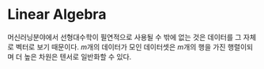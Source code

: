 # Linear Algebra

머신러닝분야에서 선형대수학이 필연적으로 사용될 수 밖에 없는 것은 데이터를 그 자체로 벡터로 보기 때문이다. $m$개의 데이터가 모인 데이터셋은 $m$개의 행을 가진 행렬이되며 더 높은 차원은 텐서로 일반화할 수 있다.